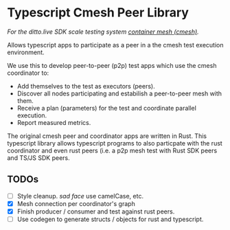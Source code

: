 # Typescript Cmesh Peer Library

*For the ditto.live SDK scale testing system [container mesh
(cmesh)](../../README.md).*

Allows typescript apps to participate as a peer in a the cmesh test execution
environment.

We use this to develop peer-to-peer (p2p) test apps which use the cmesh
coordinator to: 

- Add themselves to the test as executors (peers).
- Discover all nodes participating and estabilish a peer-to-peer mesh with
  them.
- Receive a plan (parameters) for the test and coordinate parallel execution.
- Report measured metrics.

The original cmesh peer and coordinator apps are written in Rust. This
typescript library allows typescript programs to also particpate with the rust
coordinator and even rust peers (i.e. a p2p mesh test with Rust SDK peers and
TS/JS SDK peers.

## TODOs
- [ ] Style cleanup. *sad face* use camelCase, etc.
- [x] Mesh connection per coordinator's graph
- [x] Finish producer / consumer and test against rust peers.
- [ ] Use codegen to generate structs / objects for rust and typescript.
